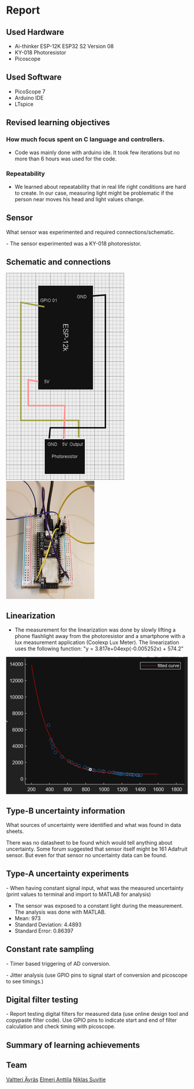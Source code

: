 # Report


## Used Hardware

- Ai-thinker ESP-12K ESP32 S2 Version 08
- KY-018 Photoresistor
- Picoscope

## Used Software

- PicoScope 7
- Arduino IDE
- LTspice      

## Revised learning objectives

### How much focus spent on C language and controllers.
- Code was mainly done with arduino ide. It took few iterations but no more than 6 hours was used for the code.

### Repeatability
- We learned about repeatability that in real life right conditions are hard to create. In our case, measuring light might be problematic if the person near moves his head and light values change.

## Sensor

What sensor was experimented and required connections/schematic.

- The sensor experimented was a KY-018 photoresistor. 

## Schematic and connections

<img src="/reportImages/esp32-schematic.png" width="321" height="561">
<img src="/reportImages/ESP32_photoresistor.jpg" width="240" height="320">

## Linearization

- The measurement for the linearization was done by slowly lifting a phone flashlight away from the photoresistor and a smartphone with a lux measurement application (Coolexp Lux Meter). The linearization uses the following function: "y = 3.817e+04exp(-0.005252x) + 574.2" <br>
<img src="/reportImages/Curve.png">

## Type-B uncertainty information

What sources of uncertainty were identified and what was found in data sheets.

There was no datasheet to be found which would tell anything about uncertainty. Some forum suggested that sensor itself might be 161 Adafruit sensor. But even for that sensor no uncertainty data can be found.

## Type-A uncertainty experiments

- When having constant signal input, what was the measured uncertainty (print values to terminal and import to MATLAB for analysis)
- The sensor was exposed to a constant light during the measurement. The analysis was done with MATLAB.
- Mean: 973
- Standard Deviation: 4.4893
- Standard Error: 0.86397

## Constant rate sampling

- Timer based triggering of AD conversion.

- Jitter analysis (use GPIO pins to signal start of conversion and picoscope to see timings.)

## Digital filter testing

- Report testing digital filters for measured data (use online design tool and copypaste filter code). Use GPIO pins to indicate start and end of filter calculation and check timing with picoscope.

## Summary of learning achievements

## Team
[Valtteri Äyräs](https://github.com/walterairs)
[Elmeri Anttila](https://github.com/elmerantil)
[Niklas Suvitie](https://github.com/niqdevgit)
